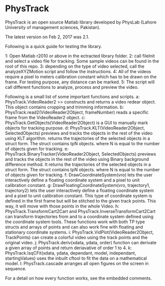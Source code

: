 # PhysTrack
PhysTrack is an open source Matlab library developed by PhysLab (Lahore University of management sciences, Pakistan).

The latest version on Feb 2, 2017 was 2.1.

Following is a quick guide for testing the library.

1: Open Matlab r2010 or above in the ectracted library folder.
2: call fileInit and select a video file for tracking. Some sample videos can be found in the root of this repo.
3: depending on the type of video selected, call the analyzeXYZMotion script and follow the instructions.
4: All of the videos require a pixel to meters calibration constant which has to be drawn on the frame. For testing purpose, any distance can be marked.
5: The script will call different functions to analyze, process and preview the video.

Following is a small list of some important functions and scripts.
  a: PhysTrack.VideoReader2 >> constructs and returns a video redear object. This object contains cropping and trimming information.
  b: PhysTrack.read2(VideoReader2Object, frameNumber) reads a specific frame from the VideoReader2 object.
  c: PhysTrack.GetObjects(VideoReader2Object) is a GUI to manually mark objects for tracking purpose.
  d: PhysTrack.KLT(VideoReader2Object, SelectedObjects) previews and tracks the objects in the rest of the video using KLT algorithm. returns the trajectories of the selected objects in a struct form. The struct contains tpN objects. where N is equal to the number of objects given for tracking.
  e: PhysTrack.BinaryTracker(VideoReader2Object, SelectedObjects) previews and tracks the objects in the rest of the video using Binary background difference method. It returns the trajectories of the selected objects in a struct form. The struct contains tpN objects. where N is equal to the number of objects given for tracking.
  f: DrawCoordinateSystem(vro) lets the user interactively define a floating coordinate system and a pixel to unit calibration constant.
  g: DrawFloatingCoordinateSystem(vro, trajectory1, trajectory2) lets the user interactively define a floating coordinate system and a pixel to unit calibration constant. This type of coordinate system is defined in the first frame but will be stitched to the given track points. This way, it will move with those points in the whole Video.
  h: PhysTrack.TransformCart2Cart and PhysTrack.InverseTransformCart2Cart can transform trajectories from and to a coordinate system defined using the coordinate system tools. These functions work with both TP type structs and arrays of points and can also work fine with floating and stationary coordinate systems.
  i: PhysTrack.VidPlot(VideoReader2Object, TrackPoints) can create a colorful video using the track points and the original video.
  j: PhysTrack.deriv(xdata, ydata, order) function can derivate a given array of points and return deriavative of order 1 to 4.
  k: PhysTrack.lsqCFit(xdata, ydata, dependant, model, independant, startingValues) uses the inbuilt cftool to fit the data on a mathematical model.
  l: PhysTrack.cascade arranges all open figures on the screen in sequence.

For a detail on how every function works, see the embedded comments.
